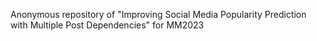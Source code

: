 Anonymous repository of "Improving Social Media Popularity Prediction with Multiple Post Dependencies" for MM2023
